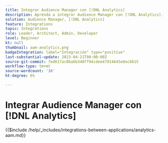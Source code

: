 ```yaml
---
title: Integrar Audience Manager con [!DNL Analytics]
description: Aprenda a integrar Audience Manager con [!DNL Analytics].
solution: Audience Manager, [!DNL Analytics]
feature: Integrations
topic: Integrations
role: Leader, Architect, Admin, Developer
level: Beginner
kt: null
thumbnail: aam-analytics.png
badgeIntegration: label="Integración" type="positive"
last-substantial-update: 2023-04-21T00:00:00Z
source-git-commit: 7ed617ac0ba6b340ff94cdee47914645e0ec6615
workflow-type: tm+mt
source-wordcount: '16'
ht-degree: 6%

---
```



# Integrar Audience Manager con [!DNL Analytics]

{{$include /help/_includes/integrations-between-applications/analytics-aam.md}}
